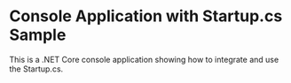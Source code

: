 # Console Application with Startup.cs Sample

This is a .NET Core console application showing how to integrate and use the Startup.cs.